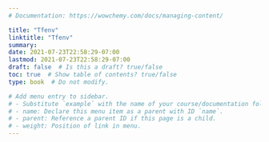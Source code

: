 ```yaml
---
# Documentation: https://wowchemy.com/docs/managing-content/

title: "Tfenv"
linktitle: "Tfenv"
summary:
date: 2021-07-23T22:58:29-07:00
lastmod: 2021-07-23T22:58:29-07:00
draft: false  # Is this a draft? true/false
toc: true  # Show table of contents? true/false
type: book  # Do not modify.

# Add menu entry to sidebar.
# - Substitute `example` with the name of your course/documentation folder.
# - name: Declare this menu item as a parent with ID `name`.
# - parent: Reference a parent ID if this page is a child.
# - weight: Position of link in menu.
---
```

